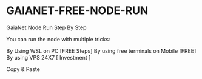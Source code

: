 # GAIANET-FREE-NODE-RUN

GaiaNet Node Run Step By Step 

You can run the node with multiple tricks:

By Using WSL on PC [FREE Steps]
By using free terminals on Mobile [FREE]
By using VPS 24X7 [ Investment ]

Copy & Paste
